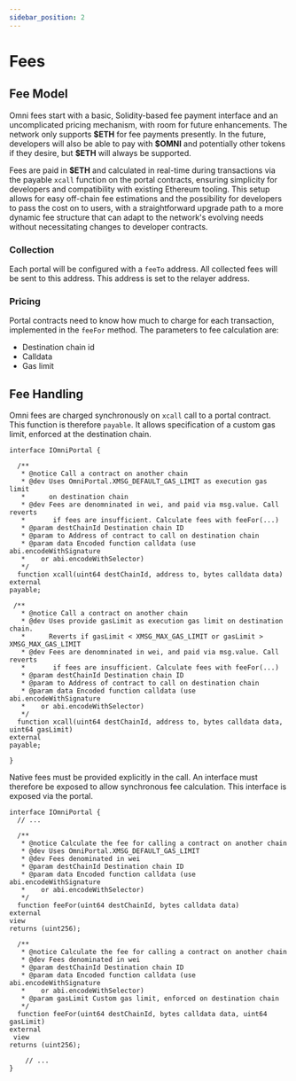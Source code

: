 ```yaml
---
sidebar_position: 2
---
```


# Fees

## Fee Model

Omni fees start with a basic, Solidity-based fee payment interface and an uncomplicated pricing mechanism, with room for future enhancements. The network only supports **\$ETH** for fee payments presently. In the future, developers will also be able to pay with **\$OMNI** and potentially other tokens if they desire, but **\$ETH** will always be supported.

Fees are paid in **\$ETH** and calculated in real-time during transactions via the payable `xcall` function on the portal contracts, ensuring simplicity for developers and compatibility with existing Ethereum tooling. This setup allows for easy off-chain fee estimations and the possibility for developers to pass the cost on to users, with a straightforward upgrade path to a more dynamic fee structure that can adapt to the network's evolving needs without necessitating changes to developer contracts.

### Collection

Each portal will be configured with a `feeTo` address. All collected fees will be sent to this address. This address is set to the relayer address.

### Pricing

Portal contracts need to know how much to charge for each transaction, implemented in the `feeFor` method. The parameters to fee calculation are:

- Destination chain id
- Calldata
- Gas limit


## Fee Handling

Omni fees are charged synchronously on `xcall` call to a portal contract. This function is therefore `payable`. It allows specification of a custom gas limit, enforced at the destination chain.

```solidity
interface IOmniPortal {

  /**
   * @notice Call a contract on another chain
   * @dev Uses OmniPortal.XMSG_DEFAULT_GAS_LIMIT as execution gas limit
   *      on destination chain
   * @dev Fees are denomninated in wei, and paid via msg.value. Call reverts
   * 	   if fees are insufficient. Calculate fees with feeFor(...)
   * @param destChainId Destination chain ID
   * @param to Address of contract to call on destination chain
   * @param data Encoded function calldata (use abi.encodeWithSignature
   * 	or abi.encodeWithSelector)
   */
  function xcall(uint64 destChainId, address to, bytes calldata data)
external
payable;

 /**
   * @notice Call a contract on another chain
   * @dev Uses provide gasLimit as execution gas limit on destination chain.
   *      Reverts if gasLimit < XMSG_MAX_GAS_LIMIT or gasLimit > XMSG_MAX_GAS_LIMIT
   * @dev Fees are denomninated in wei, and paid via msg.value. Call reverts
   * 	   if fees are insufficient. Calculate fees with feeFor(...)
   * @param destChainId Destination chain ID
   * @param to Address of contract to call on destination chain
   * @param data Encoded function calldata (use abi.encodeWithSignature
   * 	or abi.encodeWithSelector)
   */
  function xcall(uint64 destChainId, address to, bytes calldata data, uint64 gasLimit)
external
payable;

}
```

Native fees must be provided explicitly in the call. An interface must therefore be exposed to allow synchronous fee calculation. This interface is exposed via the portal.

```solidity
interface IOmniPortal {
  // ...

  /**
   * @notice Calculate the fee for calling a contract on another chain
   * @dev Uses OmniPortal.XMSG_DEFAULT_GAS_LIMIT
   * @dev Fees denominated in wei
   * @param destChainId Destination chain ID
   * @param data Encoded function calldata (use abi.encodeWithSignature
   * 	or abi.encodeWithSelector)
   */
  function feeFor(uint64 destChainId, bytes calldata data)
external
view
returns (uint256);

  /**
   * @notice Calculate the fee for calling a contract on another chain
   * @dev Fees denominated in wei
   * @param destChainId Destination chain ID
   * @param data Encoded function calldata (use abi.encodeWithSignature
   * 	or abi.encodeWithSelector)
   * @param gasLimit Custom gas limit, enforced on destination chain
   */
  function feeFor(uint64 destChainId, bytes calldata data, uint64 gasLimit)
external
 view
returns (uint256);

    // ...
}
```
